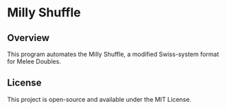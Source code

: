 # Milly Shuffle

## Overview

This program automates the Milly Shuffle, a modified Swiss-system format for
Melee Doubles.

## License

This project is open-source and available under the MIT License.
